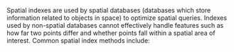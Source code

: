 Spatial indexes are used by spatial databases (databases which store information related to objects in space) to optimize spatial queries. Indexes used by non-spatial databases cannot effectively handle features such as how far two points differ and whether points fall within a spatial area of interest. Common spatial index methods include: